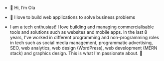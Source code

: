 - 👋 Hi, I’m Ola
- 👀 I love to build web applications to solve business problems

- I am a tech enthusiast! I love building and managing commercialisable tools and solutions such as websites and mobile apps. In the last 8 years, I've worked in different programming and non-programming roles in tech such as social media management, programmatic advertising, SEO, web analytics, web design (WordPress), web development (MERN stack) and graphics design. This is what I'm passionate about. 💪

<!---
Olanrewaju-dev/Olanrewaju-dev is a ✨ special ✨ repository because its `README.md` (this file) appears on your GitHub profile.
You can click the Preview link to take a look at your changes.
--->

